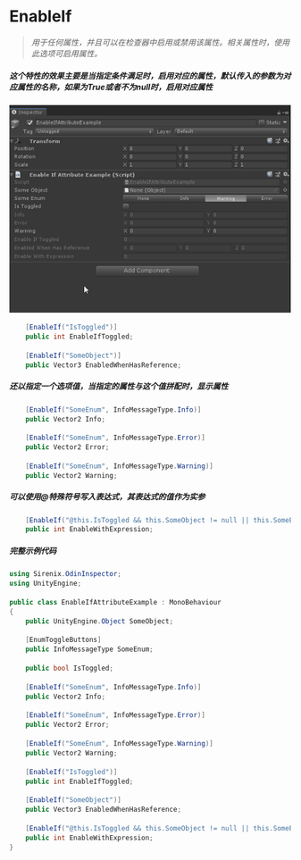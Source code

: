 # EnableIf

> *用于任何属性，并且可以在检查器中启用或禁用该属性。相关属性时，使用此选项可启用属性。*

##### 这个特性的效果主要是当指定条件满足时，启用对应的属性，默认传入的参数为对应属性的名称，如果为True或者不为null时，启用对应属性

![img](../image/EnableIf/post-576-5fb7d92f45e8b.gif)

```cs
    [EnableIf("IsToggled")]
    public int EnableIfToggled;

    [EnableIf("SomeObject")]
    public Vector3 EnabledWhenHasReference;
```

##### 还以指定一个选项值，当指定的属性与这个值拼配时，显示属性

```cs
    [EnableIf("SomeEnum", InfoMessageType.Info)]
    public Vector2 Info;

    [EnableIf("SomeEnum", InfoMessageType.Error)]
    public Vector2 Error;

    [EnableIf("SomeEnum", InfoMessageType.Warning)]
    public Vector2 Warning;
```

##### 可以使用@特殊符号写入表达式，其表达式的值作为实参

```cs
    [EnableIf("@this.IsToggled && this.SomeObject != null || this.SomeEnum == InfoMessageType.Error")]
    public int EnableWithExpression;
```

##### 完整示例代码

```cs
using Sirenix.OdinInspector;
using UnityEngine;

public class EnableIfAttributeExample : MonoBehaviour
{
    public UnityEngine.Object SomeObject;

    [EnumToggleButtons]
    public InfoMessageType SomeEnum;

    public bool IsToggled;

    [EnableIf("SomeEnum", InfoMessageType.Info)]
    public Vector2 Info;

    [EnableIf("SomeEnum", InfoMessageType.Error)]
    public Vector2 Error;

    [EnableIf("SomeEnum", InfoMessageType.Warning)]
    public Vector2 Warning;

    [EnableIf("IsToggled")]
    public int EnableIfToggled;

    [EnableIf("SomeObject")]
    public Vector3 EnabledWhenHasReference;

    [EnableIf("@this.IsToggled && this.SomeObject != null || this.SomeEnum == InfoMessageType.Error")]
    public int EnableWithExpression;
}
```

